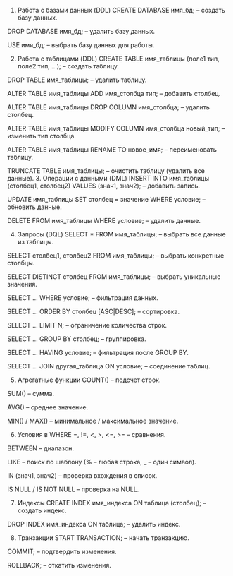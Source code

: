 1. Работа с базами данных (DDL)
CREATE DATABASE имя_бд; – создать базу данных.

DROP DATABASE имя_бд; – удалить базу данных.

USE имя_бд; – выбрать базу данных для работы.

2. Работа с таблицами (DDL)
CREATE TABLE имя_таблицы (поле1 тип, поле2 тип, ...); – создать таблицу.

DROP TABLE имя_таблицы; – удалить таблицу.

ALTER TABLE имя_таблицы ADD имя_столбца тип; – добавить столбец.

ALTER TABLE имя_таблицы DROP COLUMN имя_столбца; – удалить столбец.

ALTER TABLE имя_таблицы MODIFY COLUMN имя_столбца новый_тип; – изменить тип столбца.

ALTER TABLE имя_таблицы RENAME TO новое_имя; – переименовать таблицу.

TRUNCATE TABLE имя_таблицы; – очистить таблицу (удалить все данные).
3. Операции с данными (DML)
INSERT INTO имя_таблицы (столбец1, столбец2) VALUES (знач1, знач2); – добавить запись.

UPDATE имя_таблицы SET столбец = значение WHERE условие; – обновить данные.

DELETE FROM имя_таблицы WHERE условие; – удалить данные.

4. Запросы (DQL)
SELECT * FROM имя_таблицы; – выбрать все данные из таблицы.

SELECT столбец1, столбец2 FROM имя_таблицы; – выбрать конкретные столбцы.

SELECT DISTINCT столбец FROM имя_таблицы; – выбрать уникальные значения.

SELECT ... WHERE условие; – фильтрация данных.

SELECT ... ORDER BY столбец [ASC|DESC]; – сортировка.

SELECT ... LIMIT N; – ограничение количества строк.

SELECT ... GROUP BY столбец; – группировка.

SELECT ... HAVING условие; – фильтрация после GROUP BY.

SELECT ... JOIN другая_таблица ON условие; – соединение таблиц.

5. Агрегатные функции
COUNT() – подсчет строк.

SUM() – сумма.

AVG() – среднее значение.

MIN() / MAX() – минимальное / максимальное значение.

6. Условия в WHERE
=, !=, <, >, <=, >= – сравнения.

BETWEEN – диапазон.

LIKE – поиск по шаблону (% – любая строка, _ – один символ).

IN (знач1, знач2) – проверка вхождения в список.

IS NULL / IS NOT NULL – проверка на NULL.

7. Индексы
CREATE INDEX имя_индекса ON таблица (столбец); – создать индекс.

DROP INDEX имя_индекса ON таблица; – удалить индекс.

8. Транзакции
START TRANSACTION; – начать транзакцию.

COMMIT; – подтвердить изменения.

ROLLBACK; – откатить изменения.
